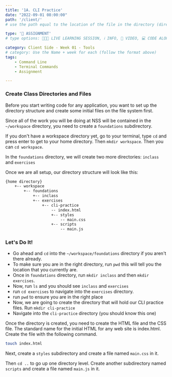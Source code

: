 ```yaml
---
title: '1A. CLI Practice'
date: "2022-09-01 08:00:00"
path: '/client/'
# use the path equal to the location of the file in the directory (directory structure)

type: '📝 ASSIGNMENT'
# type options: 👩🏽‍🏫 LIVE LEARNING SESSION, ℹ️ INFO, 🎥 VIDEO, 💻 CODE ALONG, 🥼LAB, ↩️ REVIEW/NOTES, 👥 GROUP LEARNING, 👷🏼‍♂️ GROUP PROJECT, 🧠 ASSESSMENT, 📝 ASSIGNMENT

category: Client Side - Week 01 - Tools
# category: Use the Name + week for each (follow the format above)
tags: 
    - Command Line
    - Terminal Commands
    - Assignment

---
```

### Create Class Directories and Files
 
Before you start writing code for any application, you want to set up the directory structure and create some initial files on the file system first.
 
Since all of the work you will be doing at NSS will be contained in the `~/workspace` directory, you need to create a `foundations` subdirectory.

If you don't have a workspace directory yet, go to your terminal, type `cd` and press enter to get to your home directory. Then `mkdir workspace`. Then you can `cd workspace`.
 
In the `foundations` directory, we will create two more directories: `inclass` and `exercises`
 
Once we are all setup, our directory structure will look like this:

```bash
{home directory}
    +-- workspace
        +-- foundations
            +-- inclass
            +-- exercises
                +-- cli-practice
                    -- index.html
                    +-- styles
                        -- main.css
                    +-- scripts
                        -- main.js
```

### Let's Do It!
- Go ahead and `cd` into the `~/workspace/foundations` directory if you aren't there already.
- To make sure you are in the right directory, run `pwd` this will tell you the location that you currently are.
- Once in `foundations` directory, run `mkdir inclass` and then `mkdir exercises`.
- Now, run `ls` and you should see `inclass` and `exercises`
- run `cd exercises` to navigate into the `exercises` directory.
- run `pwd` to ensure you are in the right place
- Now, we are going to create the directory that will hold our CLI practice files. Run `mkdir cli-practice`
- Navigate into the `cli-practice` directory (you should know this one)

Once the directory is created, you need to create the HTML file and the CSS file. The standard name for the initial HTML for any web site is index.html.
Create the file with the following command.

```bash
touch index.html
```

Next, create a `styles` subdirectory and create a file named `main.css` in it.

Then `cd ..` to go up one directory level. Create another subdirectory named `scripts` and create a file named `main.js` in it.
